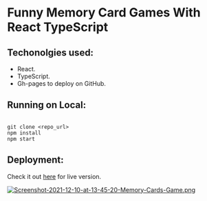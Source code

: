 # Funny Memory Card Games With React TypeScript

## Techonolgies used:

- React.
- TypeScript.
- Gh-pages to deploy on GitHub.

## Running on Local:

```

git clone <repo_url>
npm install
npm start

```

## Deployment:

Check it out [here](https://iamanh1990.github.io/memory-cards-react-typescript/) for live version.

[![Screenshot-2021-12-10-at-13-45-20-Memory-Cards-Game.png](https://i.postimg.cc/cHjnQSzp/Screenshot-2021-12-10-at-13-45-20-Memory-Cards-Game.png)](https://postimg.cc/ygmxHwsj)
